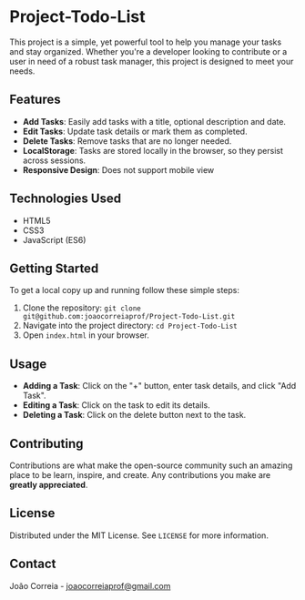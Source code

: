 # Project-Todo-List

This project is a simple, yet powerful tool to help you manage your tasks and stay organized. Whether you're a developer looking to contribute or a user in need of a robust task manager, this project is designed to meet your needs.

## Features

- **Add Tasks**: Easily add tasks with a title, optional description and date.
- **Edit Tasks**: Update task details or mark them as completed.
- **Delete Tasks**: Remove tasks that are no longer needed.
- **LocalStorage**: Tasks are stored locally in the browser, so they persist across sessions.
- **Responsive Design**: Does not support mobile view

## Technologies Used

- HTML5
- CSS3
- JavaScript (ES6)

## Getting Started

To get a local copy up and running follow these simple steps:

1. Clone the repository: `git clone git@github.com:joaocorreiaprof/Project-Todo-List.git`
2. Navigate into the project directory: `cd Project-Todo-List`
3. Open `index.html` in your browser.

## Usage

- **Adding a Task**: Click on the "+" button, enter task details, and click "Add Task".
- **Editing a Task**: Click on the task to edit its details.
- **Deleting a Task**: Click on the delete button next to the task.

## Contributing

Contributions are what make the open-source community such an amazing place to be learn, inspire, and create. Any contributions you make are **greatly appreciated**.

## License

Distributed under the MIT License. See `LICENSE` for more information.

## Contact

João Correia - joaocorreiaprof@gmail.com

